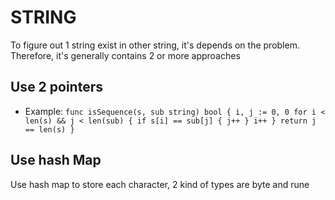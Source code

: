 # STRING

To figure out 1 string exist in other string, it's depends on the problem. Therefore, it's generally contains 2 or more approaches

## Use 2 pointers
- Example:
`func isSequence(s, sub string) bool {
    i, j := 0, 0
    for i < len(s) && j < len(sub) {
        if s[i] == sub[j] {
            j++
        }
        i++
    }
    return j == len(s)
}`

## Use hash Map
Use hash map to store each character, 2 kind of types are byte and rune